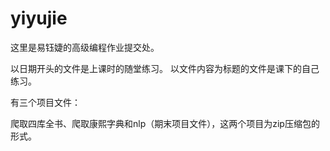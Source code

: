 # yiyujie
这里是易钰婕的高级编程作业提交处。

以日期开头的文件是上课时的随堂练习。
以文件内容为标题的文件是课下的自己练习。

有三个项目文件：

爬取四库全书、爬取康熙字典和nlp（期末项目文件），这两个项目为zip压缩包的形式。


